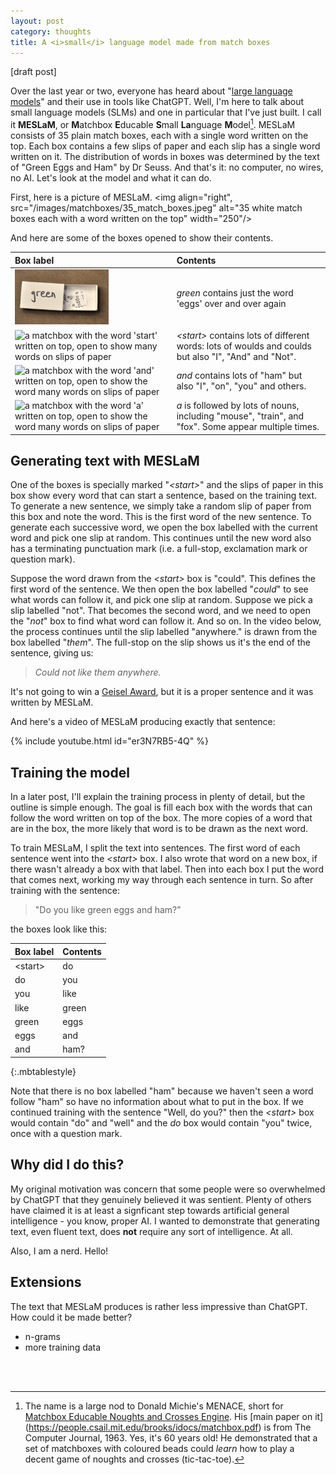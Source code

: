 ```yaml
---
layout: post
category: thoughts
title: A <i>small</i> language model made from match boxes
---
```


[draft post]

Over the last year or two, everyone has heard about "[large language models](https://en.wikipedia.org/wiki/Large_language_model)" and their use in tools like ChatGPT.  Well, I'm here to talk about small language models (SLMs) and one in particular that I've just built. I call it **MESLaM**, or **M**atchbox **E**ducable **S**mall **La**nguage **M**odel[^1]. MESLaM consists of 35 plain match boxes, each with a single word written on the top. Each box contains a few slips of paper and each slip has a single word written on it. The distribution of words in boxes was determined by the text of "Green Eggs and Ham" by Dr Seuss. And that's it: no computer, no wires, no AI. Let's look at the model and what it can do.


First, here is a picture of MESLaM. 
<img align="right", src="/images/matchboxes/35_match_boxes.jpeg" alt="35 white match boxes each with a word written on the top" width="250"/>

And here are some of the boxes opened to show their contents.

| Box label                                                                                                                                                                   | Contents                                                                                               |
| :-------------------------------------------------------------------------------------------------------------------------------------------------------------------------- | :----------------------------------------------------------------------------------------------------- |
| <img src="/images/matchboxes/contents_green.JPG" alt="a matchbox with the word 'green' written on top, open to show the word eggs on multiple slips of paper" width="150"/> | *green* contains just the word 'eggs' over and over again                                              |
| <img src="/images/matchboxes/contents_start.JPG" alt="a matchbox with the word 'start' written on top, open to show many words on slips of paper" width="150"/>             | *\<start\>* contains lots of different words: lots of woulds and coulds but also "I", "And" and "Not". |
| <img src="/images/matchboxes/contents_and.JPG" alt="a matchbox with the word 'and' written on top, open to show the word many words on slips of paper" width="150"/>        | *and* contains lots of "ham" but also "I", "on", "you" and others.                                     |
| <img src="/images/matchboxes/contents_a.JPG" alt="a matchbox with the word 'a' written on top, open to show the word many words on slips of paper" width="150"/>            | *a* is followed by lots of nouns, including "mouse", "train", and "fox". Some appear multiple times.   |



## Generating text with MESLaM

One of the boxes is specially marked "*\<start\>*" and the slips of paper in this box show every word that can start a sentence, based on the training text. To generate a new sentence, we simply take a random slip of paper from this box and note the word. This is the first word of the new sentence. To generate each successive word, we open the box labelled with the current word and pick one slip at random. This continues until the new word also has a terminating punctuation mark (i.e. a full-stop, exclamation mark or question mark). 

Suppose the word drawn from the *\<start\>* box is "could". This defines the first word of the sentence. We then open the box labelled "*could*" to see what words can follow it, and pick one slip at random. Suppose we pick a slip labelled "not". That becomes the second word, and we need to open the "*not*" box to find what word can follow it. And so on. In the video below, the process continues until the slip labelled "anywhere." is drawn from the box labelled "*them*". The full-stop on the slip shows us it's the end of the sentence, giving us:

> <i>Could not like them anywhere.</i>

It's not going to win a [Geisel Award](https://www.ala.org/alsc/awardsgrants/bookmedia/geisel), but it is a proper sentence and it was written by MESLaM.

And here's a video of MESLaM producing exactly that sentence:

{% include youtube.html id="er3N7RB5-4Q" %}

## Training the model

In a later post, I'll explain the training process in plenty of detail, but the outline is simple enough. The goal is fill each box with the words that can follow the word written on top of the box. The more copies of a word that are in the box, the more likely that word is to be drawn as the next word.

To train MESLaM, I split the text into sentences. The first word of each sentence went into the *\<start\>* box.  I also wrote that word on a new box, if there wasn't already a box with that label. Then into each box I put the word that comes next, working my way through each sentence in turn. So after training with the sentence:

> "Do you like green eggs and ham?"

the boxes look like this:

| Box label | Contents |
| :-------- | :------- |
| \<start\> | do       |
| do        | you      |
| you       | like     |
| like      | green    |
| green     | eggs     |
| eggs      | and      |
| and       | ham?     |
{:.mbtablestyle}

Note that there is no box labelled "ham" because we haven't seen a word follow "ham" so have no information about what to put in the box. If we continued training with the sentence "Well, do you?" then the *\<start\>* box would contain "do" and "well" and the *do* box would contain "you" twice, once with a question mark.

## Why did I do this?

My original motivation was concern that some people were so overwhelmed by ChatGPT that they genuinely believed it was sentient. Plenty of others have claimed it is at least a signficant step towards artificial general intelligence - you know, proper AI. I wanted to demonstrate that generating text, even fluent text, does **not** require any sort of intelligence. At all. 

Also, I am a nerd. Hello!

## Extensions

The text that MESLaM produces is rather less impressive than ChatGPT. How could it be made better? 

* n-grams
* more training data


<br>
<br>

[^1]: The name is a large nod to Donald Michie's MENACE, short for [Matchbox Educable Noughts and Crosses Engine](https://en.wikipedia.org/wiki/Matchbox_Educable_Noughts_and_Crosses_Engine). His [main paper on it] (https://people.csail.mit.edu/brooks/idocs/matchbox.pdf) is from The Computer Journal, 1963. Yes, it's 60 years old! He demonstrated that a set of matchboxes with coloured beads could *learn* how to play a decent game of noughts and crosses (tic-tac-toe).
